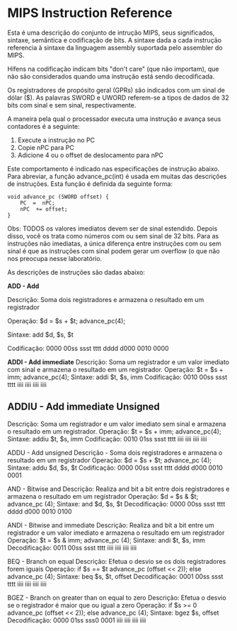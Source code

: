    # MIPS Instruction Reference
   
   Esta é uma descrição do conjunto de intrução MIPS, seus significados, sintaxe, semântica e codificação de bits. A sintaxe dada a cada instrução referencia à sintaxe da linguagem assembly suportada pelo assembler do MIPS. 

  Hífens na codificação indicam bits "don't care" (que não importam), que não são considerados quando uma instrução está sendo decodificada.  

Os registradores de propósito geral (GPRs) são indicados com um sinal de dólar ($). As palavras SWORD e UWORD referem-se a tipos de dados de 32 bits com sinal e sem sinal, respectivamente.

A maneira pela qual o processador executa uma instrução e avança seus contadores é a seguinte:

1. Execute a instrução no PC
2. Copie nPC para PC
3. Adicione 4 ou o offset de deslocamento para nPC

Este comportamento é indicado nas especificações de instrução abaixo. Para abreviar, a função advance_pc(int) é usada em muitas das descrições de instruções. Esta função é definida da seguinte forma:

	void advance_pc (SWORD offset) {   
		PC  =  nPC;  
		nPC  += offset;
	}

Obs: TODOS os valores imediatos devem ser de sinal estendido. Depois disso, você os trata como números com ou sem sinal de 32 bits. Para as instruções não imediatas, a única diferença entre instruções com ou sem sinal é que as instruções com sinal podem gerar um overflow (o que não nos preocupa nesse laboratório.

As descrições de instruções são dadas abaixo:

**ADD - Add** 
<p>Descrição:   Soma dois registradores e armazena o resultado em um registrador</p><p>Operação:   $d = $s + $t; advance_pc(4);</p><p>Sintaxe:    add $d, $s, $t</p><p>Codificação: 0000 00ss ssst tttt dddd d000 0010 0000</p>

**ADDI - Add immediate**
Descrição: Soma um registrador e um valor imediato com sinal e armazena o resultado em um registrador.
Operação: $t = $s + imm; advance_pc(4);
Sintaxe: addi $t, $s, imm
Codificação: 0010 00ss ssst tttt iiii iiii iiii iiii

## ADDIU - Add immediate Unsigned
Descrição: Soma um registrador e um valor imediato sem sinal e armazena o resultado em um registrador.
Operação: $t = $s + imm; advance_pc(4);
Sintaxe: addiu $t, $s, imm
Codificação: 0010 01ss ssst tttt iiii iiii iiii iiii
	
ADDU - Add unsigned 
Descrição - Soma dois registradores e armazena o resultado em um registrador
Operação: $d = $s + $t; advance_pc (4); 
Sintaxe: addu $d, $s, $t 
Codificação: 0000 00ss ssst tttt dddd d000 0010 0001

AND - Bitwise and
Descrição: Realiza and bit a bit entre dois registradores e armazena o resultado em um registrador
Operação: $d = $s & $t; advance_pc (4); 
Sintaxe: and $d, $s, $t 
Decodificação: 0000 00ss ssst tttt dddd d000 0010 0100

ANDI - Bitwise and immediate
Descrição: Realiza and bit a bit entre um registrador e um valor imediato e armazena o resultado em um registrador
Operação: $t = $s & imm; advance_pc (4); 
Sintaxe: andi $t, $s, imm 
Decodificação: 0011 00ss ssst tttt iiii iiii iiii iiii	

BEQ - Branch on equal 
Descrição: Efetua o desvio se os dois registradores forem iguais
Operação:  if $s == $t advance_pc (offset << 2)); else advance_pc (4); 		Sintaxe: beq $s, $t, offset 
Decodificação: 0001 00ss ssst tttt iiii iiii iiii iiii

BGEZ - Branch on greater than on equal to zero 
Descrição: Efetua o desvio se o registrador é maior que ou igual a zero 
Operação: if $s >= 0 advance_pc (offset << 2)); else advance_pc (4); 		Sintaxe: bgez $s, offset 
Decodificação: 0000 01ss sss0 0001 iiii iiii iiii iiii

	
